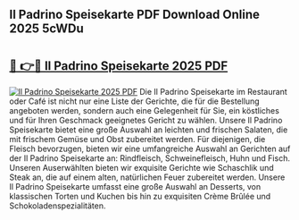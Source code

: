 ## Il Padrino Speisekarte PDF Download Online 2025 5cWDu

# <h2><a href="http://gc69ebp.nevu.top/?p=Il+Padrino+Speisekarte">🔗 👉🔴 Il Padrino Speisekarte 2025 PDF</a></h2>

[![Il Padrino Speisekarte 2025 PDF](https://i.imgur.com/dBaPXMq.png)](http://gc69ebp.nevu.top/?p=Il+Padrino+Speisekarte)
Die Il Padrino Speisekarte im Restaurant oder Café ist nicht nur eine Liste der Gerichte, die für die Bestellung angeboten werden, sondern auch eine Gelegenheit für Sie, ein köstliches und für Ihren Geschmack geeignetes Gericht zu wählen. Unsere Il Padrino Speisekarte bietet eine große Auswahl an leichten und frischen Salaten, die mit frischem Gemüse und Obst zubereitet werden. Für diejenigen, die Fleisch bevorzugen, bieten wir eine umfangreiche Auswahl an Gerichten auf der Il Padrino Speisekarte an: Rindfleisch, Schweinefleisch, Huhn und Fisch. Unseren Auserwählten bieten wir exquisite Gerichte wie Schaschlik und Steak an, die auf einem alten, natürlichen Feuer zubereitet werden. Unsere Il Padrino Speisekarte umfasst eine große Auswahl an Desserts, von klassischen Torten und Kuchen bis hin zu exquisiten Crème Brûlée und Schokoladenspezialitäten.
